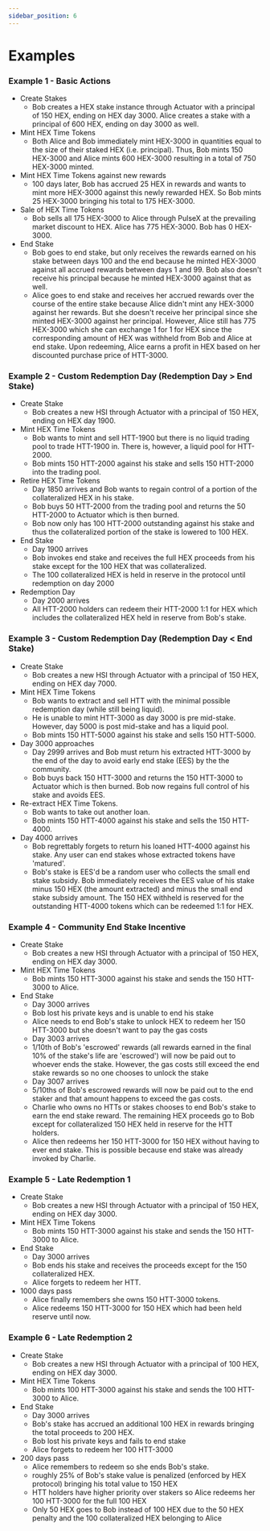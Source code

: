 ```yaml
---
sidebar_position: 6
---
```


# Examples

### Example 1 - Basic Actions
- Create Stakes
  - Bob creates a HEX stake instance through Actuator with a principal of 150 HEX, ending on HEX day 3000. Alice creates a stake with a principal of 600 HEX, ending on day 3000 as well.
- Mint HEX Time Tokens
  - Both Alice and Bob immediately mint HEX-3000 in quantities equal to the size of their staked HEX (i.e. principal). Thus, Bob mints 150 HEX-3000 and Alice mints 600 HEX-3000 resulting in a total of 750 HEX-3000 minted.
- Mint HEX Time Tokens against new rewards
  - 100 days later, Bob has accrued 25 HEX in rewards and wants to mint more HEX-3000 against this newly rewarded HEX. So Bob mints 25 HEX-3000 bringing his total to 175 HEX-3000.
- Sale of HEX Time Tokens
  - Bob sells all 175 HEX-3000 to Alice through PulseX at the prevailing market discount to HEX. Alice has 775 HEX-3000. Bob has 0 HEX-3000. 
- End Stake
  - Bob goes to end stake, but only receives the rewards earned on his stake between days 100 and the end because he minted HEX-3000 against all accrued rewards between days 1 and 99. Bob also doesn't receive his principal because he minted HEX-3000 against that as well.
  - Alice goes to end stake and receives her accrued rewards over the course of the entire stake because Alice didn't mint any HEX-3000 against her rewards. But she doesn't receive her principal since she minted HEX-3000 against her principal. However, Alice still has 775 HEX-3000 which she can exchange 1 for 1 for HEX since the corresponding amount of HEX was withheld from Bob and Alice at end stake. Upon redeeming, Alice earns a profit in HEX based on her discounted purchase price of HTT-3000. 

### Example 2 - Custom Redemption Day (Redemption Day > End Stake)
- Create Stake
  - Bob creates a new HSI through Actuator with a principal of 150 HEX, ending on HEX day 1900. 
- Mint HEX Time Tokens
  - Bob wants to mint and sell HTT-1900 but there is no liquid trading pool to trade HTT-1900 in. There is, however, a liquid pool for HTT-2000.
  - Bob mints 150 HTT-2000 against his stake and sells 150 HTT-2000 into the trading pool.
- Retire HEX Time Tokens
  - Day 1850 arrives and Bob wants to regain control of a portion of the collateralized HEX in his stake.
  - Bob buys 50 HTT-2000 from the trading pool and returns the 50 HTT-2000 to Actuator which is then burned. 
  - Bob now only has 100 HTT-2000 outstanding against his stake and thus the collateralized portion of the stake is lowered to 100 HEX. 
- End Stake
  - Day 1900 arrives
  - Bob invokes end stake and receives the full HEX proceeds from his stake except for the 100 HEX that was collateralized. 
  - The 100 collateralized HEX is held in reserve in the protocol until redemption on day 2000
- Redemption Day
  - Day 2000 arrives
  - All HTT-2000 holders can redeem their HTT-2000 1:1 for HEX which includes the collateralized HEX held in reserve from Bob's stake. 

### Example 3 - Custom Redemption Day (Redemption Day < End Stake)
- Create Stake
  - Bob creates a new HSI through Actuator with a principal of 150 HEX, ending on HEX day 7000. 
- Mint HEX Time Tokens
  - Bob wants to extract and sell HTT with the minimal possible redemption day (while still being liquid). 
  - He is unable to mint HTT-3000 as day 3000 is pre mid-stake. However, day 5000 is post mid-stake and has a liquid pool. 
  - Bob mints 150 HTT-5000 against his stake and sells 150 HTT-5000.
- Day 3000 approaches
  - Day 2999 arrives and Bob must return his extracted HTT-3000 by the end of the day to avoid early end stake (EES) by the the community. 
  - Bob buys back 150 HTT-3000 and returns the 150 HTT-3000 to Actuator which is then burned. Bob now regains full control of his stake and avoids EES.
- Re-extract HEX Time Tokens.
  - Bob wants to take out another loan.
  - Bob mints 150 HTT-4000 against his stake and sells the 150 HTT-4000.
- Day 4000 arrives
  - Bob regrettably forgets to return his loaned HTT-4000 against his stake. Any user can end stakes whose extracted tokens have 'matured'.
  - Bob's stake is EES'd be a random user who collects the small end stake subsidy. Bob immediately receives the EES value of his stake minus 150 HEX (the amount extracted) and minus the small end stake subsidy amount. The 150 HEX withheld is reserved for the outstanding HTT-4000 tokens which can be redeemed 1:1 for HEX.

### Example 4 - Community End Stake Incentive
- Create Stake
  - Bob creates a new HSI through Actuator with a principal of 150 HEX, ending on HEX day 3000. 
- Mint HEX Time Tokens
  - Bob mints 150 HTT-3000 against his stake and sends the 150 HTT-3000 to Alice.
- End Stake
  - Day 3000 arrives
  - Bob lost his private keys and is unable to end his stake
  - Alice needs to end Bob's stake to unlock HEX to redeem her 150 HTT-3000 but she doesn't want to pay the gas costs
  - Day 3003 arrives
  - 1/10th of Bob's 'escrowed' rewards (all rewards earned in the final 10% of the stake's life are 'escrowed') will now be paid out to whoever ends the stake. However, the gas costs still exceed the end stake rewards so no one chooses to unlock the stake
  - Day 3007 arrives
  - 5/10ths of Bob's escrowed rewards will now be paid out to the end staker and that amount happens to exceed the gas costs. 
  - Charlie who owns no HTTs or stakes chooses to end Bob's stake to earn the end stake reward. The remaining HEX proceeds go to Bob except for collateralized 150 HEX held in reserve for the HTT holders. 
  - Alice then redeems her 150 HTT-3000 for 150 HEX without having to ever end stake. This is possible because end stake was already invoked by Charlie.

### Example 5 - Late Redemption 1
- Create Stake
  - Bob creates a new HSI through Actuator with a principal of 150 HEX, ending on HEX day 3000. 
- Mint HEX Time Tokens
  - Bob mints 150 HTT-3000 against his stake and sends the 150 HTT-3000 to Alice.
- End Stake
  - Day 3000 arrives
  - Bob ends his stake and receives the proceeds except for the 150 collateralized HEX.
  - Alice forgets to redeem her HTT.
- 1000 days pass
  - Alice finally remembers she owns 150 HTT-3000 tokens.
  - Alice redeems 150 HTT-3000 for 150 HEX which had been held reserve until now. 

### Example 6 - Late Redemption 2
- Create Stake
  - Bob creates a new HSI through Actuator with a principal of 100 HEX, ending on HEX day 3000. 
- Mint HEX Time Tokens
  - Bob mints 100 HTT-3000 against his stake and sends the 100 HTT-3000 to Alice.
- End Stake
  - Day 3000 arrives
  - Bob's stake has accrued an additional 100 HEX in rewards bringing the total proceeds to 200 HEX.
  - Bob lost his private keys and fails to end stake 
  - Alice forgets to redeem her 100 HTT-3000 
- 200 days pass
  - Alice remembers to redeem so she ends Bob's stake.
  - roughly 25% of Bob's stake value is penalized (enforced by HEX protocol) bringing his total value to 150 HEX
  - HTT holders have higher priority over stakers so Alice redeems her 100 HTT-3000 for the full 100 HEX
  - Only 50 HEX goes to Bob instead of 100 HEX due to the 50 HEX penalty and the 100 collateralized HEX belonging to Alice

